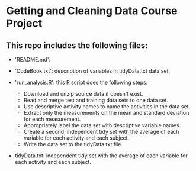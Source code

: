 # Getting and Cleaning Data Course Project

## This repo includes the following files:

* 'README.md':

* 'CodeBook.txt': description of variables in tidyData.txt data set.

* 'run_analysis.R': this R script does the following steps:
    - Download and unzip source data if doesn't exist.
    - Read and merge test and training data sets to one data set.
    - Use descriptive activity names to name the activities in the data set.
    - Extract only the measurements on the mean and standard deviation for each measurement.
    - Appropriately label the data set with descriptive variable names.
    - Create a second, independent tidy set with the average of each variable for each activity and each subject.
    - Write the data set to the tidyData.txt file.

* tidyData.txt: independent tidy set with the average of each variable for each activity and each subject.
